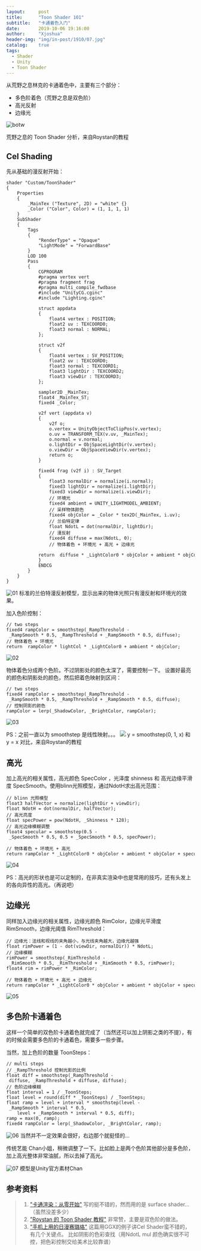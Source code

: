 ```yaml
---
layout:     post
title:      "Toon Shader 101"
subtitle:   "卡通着色入门"
date:       2019-10-06 19:16:00
author:     "Xjoshua"
header-img: "img/in-post/1910/07.jpg"
catalog: 	true
tags:
  - Shader
  - Unity
  - Toon Shader
---
```


从荒野之息林克的卡通着色中，主要有三个部分：
- 多色阶着色（荒野之息是双色阶）
- 高光反射
- 边缘光

![botw](https://raw.githubusercontent.com/XJoshua/XJoshua.github.io/master/img/in-post/1910/toon-shader-botw.jpg)

荒野之息的 Toon Shader 分析，来自Roystan的教程

## Cel Shading
先从基础的漫反射开始：

``` Csharp
shader "Custom/ToonShader"
{
    Properties
    {
        _MainTex ("Texture", 2D) = "white" {}
        _Color ("Color", Color) = (1, 1, 1, 1)
    }
    SubShader
    {
        Tags 
        { 
            "RenderType" = "Opaque" 
            "LightMode" = "ForwardBase"
        }
        LOD 100
        Pass
        {
            CGPROGRAM
            #pragma vertex vert
            #pragma fragment frag
            #pragma multi_compile_fwdbase
            #include "UnityCG.cginc"
            #include "Lighting.cginc"

            struct appdata
            {
                float4 vertex : POSITION;
                float2 uv : TEXCOORD0;
                float3 normal : NORMAL;
            };

            struct v2f
            {
                float4 vertex : SV_POSITION;
                float2 uv : TEXCOORD0;
                float3 normal : TEXCOORD1;
                float3 lightDir : TEXCOORD2;
                float3 viewDir : TEXCOORD3;
            };

            sampler2D _MainTex;
            float4 _MainTex_ST;
            fixed4 _Color;

            v2f vert (appdata v)
            {
                v2f o;
                o.vertex = UnityObjectToClipPos(v.vertex);
                o.uv = TRANSFORM_TEX(v.uv, _MainTex);
                o.normal = v.normal;
                o.lightDir = ObjSpaceLightDir(v.vertex);
                o.viewDir = ObjSpaceViewDir(v.vertex);
                return o;
            }

            fixed4 frag (v2f i) : SV_Target
            {
                float3 normalDir = normalize(i.normal);
                fixed3 lightDir = normalize(i.lightDir); 
                fixed3 viewDir = normalize(i.viewDir); 
                // 环境光
                fixed4 ambient = UNITY_LIGHTMODEL_AMBIENT;
                // 采样物体颜色
                fixed4 objColor = _Color * tex2D(_MainTex, i.uv);
                // 兰伯特定律
                float NdotL = dot(normalDir, lightDir);
                // 漫反射
                fixed4 diffuse = max(NdotL, 0);
                // 物体着色 + 环境光 + 高光 + 边缘光
                return  diffuse * _LightColor0 * objColor + ambient * objColor;
            }
            ENDCG
        }
    } 
}
```

![01](https://raw.githubusercontent.com/XJoshua/XJoshua.github.io/master/img/in-post/1910/01.jpg)
标准的兰伯特漫反射模型，显示出来的物体光照只有漫反射和环境光的效果。

加入色阶控制：
``` Csharp
// two steps
fixed4 rampColor = smoothstep(_RampThreshold - _RampSmooth * 0.5, _RampThreshold + _RampSmooth * 0.5, diffuse);
// 物体着色 + 环境光
return  rampColor * lightCol * _LightColor0 + ambient * objColor;
```

![02](https://raw.githubusercontent.com/XJoshua/XJoshua.github.io/master/img/in-post/1910/02.jpg)

物体着色分成两个色阶。不过阴影处的颜色太深了，需要控制一下。
设置好最亮的颜色和阴影处的颜色，然后把着色映射到区间：

``` Csharp
// two steps
fixed4 rampColor = smoothstep(_RampThreshold - _RampSmooth * 0.5, _RampThreshold + _RampSmooth * 0.5, diffuse);
// 控制阴影的颜色
rampColor = lerp(_ShadowColor, _BrightColor, rampColor);
```
![03](https://raw.githubusercontent.com/XJoshua/XJoshua.github.io/master/img/in-post/1910/03.jpg)

PS：之前一直以为 smoothstep 是线性映射。。。
![](https://raw.githubusercontent.com/XJoshua/XJoshua.github.io/master/img/in-post/1910/smoothstep-lerp-comparison.png)
y = smoothstep(0, 1, x) 和 y = x 对比，来自Roystan的教程

## 高光
加上高光的相关属性，高光颜色 SpecColor ，光泽度 shinness 和 高光边缘平滑度 SpecSmooth。使用blinn光照模型，通过NdotH求出高光范围：

``` Csharp
// blinn 光照模型
float3 halfVector = normalize(lightDir + viewDir);
float NdotH = dot(normalDir, halfVector);
// 高光亮度
float specPower = pow(NdotH, _Shinness * 128);
// 高光边缘模糊调整
float4 specular = smoothstep(0.5 - _SpecSmooth * 0.5, 0.5 + _SpecSmooth * 0.5, specPower);

// 物体着色 + 环境光 + 高光
return rampColor * _LightColor0 * objColor + ambient * objColor + specular * _SpecColor * _LightColor0 * objColor;
```

![04](https://raw.githubusercontent.com/XJoshua/XJoshua.github.io/master/img/in-post/1910/04.jpg)

PS：高光的形状也是可以定制的，在非真实渲染中也是常用的技巧，还有头发上的各向异性的高光。（再说吧）

## 边缘光
同样加入边缘光的相关属性，边缘光颜色 RimColor，边缘光平滑度 RimSmooth，边缘光阈值 RimThreshold：

``` Csharp
// 边缘光：法线和视线的夹角越小，与光线夹角越大，边缘光越强
float rimPower = (1 - dot(viewDir, normalDir)) * NdotL;
// 边缘模糊
rimPower = smoothstep(_RimThreshold - _RimSmooth * 0.5, _RimThreshold + _RimSmooth * 0.5, rimPower);
float4 rim = rimPower * _RimColor;

// 物体着色 + 环境光 + 高光 + 边缘光
return rampColor * _LightColor0 * objColor + ambient * objColor + specular * _SpecColor * _LightColor0 * objColor + rim * objColor;
```

![05](https://raw.githubusercontent.com/XJoshua/XJoshua.github.io/master/img/in-post/1910/05.jpg)

## 多色阶卡通着色
这样一个简单的双色阶卡通着色就完成了（当然还可以加上阴影之类的不提），有的时候会需要多色阶的卡通着色，需要多一些步骤。

当然，加上色阶的数量 ToonSteps：

```Csharp
// multi steps
// _RampThreshold 控制光影的比例
float diff = smoothstep(_RampThreshold - diffuse, _RampThreshold + diffuse, diffuse);
// 色阶边缘模糊
float interval = 1 / _ToonSteps;
float level = round(diff * _ToonSteps) / _ToonSteps;
float ramp = level + interval * smoothstep(level - _RampSmooth * interval * 0.5, 
    level + _RampSmooth * interval * 0.5, diff);
ramp = max(0, ramp);
fixed4 rampColor = lerp(_ShadowColor, _BrightColor, ramp);
```

![06](https://raw.githubusercontent.com/XJoshua/XJoshua.github.io/master/img/in-post/1910/06.jpg)
当然并不一定效果会很好，右边那个就挺怪的…

传统艺能 Chan小姐，稍微调整了一下。比如脸上是两个色阶其他部分是多色阶，加上高光整体非常油腻，所以去掉了高光。

![07](https://raw.githubusercontent.com/XJoshua/XJoshua.github.io/master/img/in-post/1910/07.jpg)
模型是Unity官方素材Chan

## 参考资料
> 1. ["卡通渲染：从零开始"](http://sorumi.xyz/posts/unity-toon-shader/)
> 写的挺不错的，然而用的是 surface shader…（虽然没差多少）
> 2. ["Roystan 的 Toon Shader 教程"](https://roystan.net/articles/toon-shader.html)
> 非常赞，主要是双色阶的做法。
> 3. ["手机上用的日漫赛璐珞"](https://zhuanlan.zhihu.com/p/28157208)
> 这篇用GGX的例子讲Cel Shader蛮不错的，有几个关键点。
> 比如阴影的色彩查找（用NdotL mul 颜色确实很不可控，把色彩控制交给美术比较靠谱）



